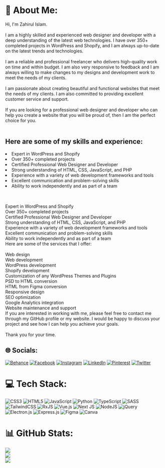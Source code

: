 # 💫 About Me:
Hi, I'm Zahirul Islam.<br><br>I am a highly skilled and experienced web designer and developer with a deep understanding of the latest web technologies. I have over 350+ completed projects in WordPress and Shopify, and I am always up-to-date on the latest trends and technologies.<br><br>I am a reliable and professional freelancer who delivers high-quality work on time and within budget. I am also very responsive to feedback and I am always willing to make changes to my designs and development work to meet the needs of my clients.<br><br>I am passionate about creating beautiful and functional websites that meet the needs of my clients. I am also committed to providing excellent customer service and support.<br><br>If you are looking for a professional web designer and developer who can help you create a website that you will be proud of, then I am the perfect choice for you.<br><br>
## Here are some of my skills and experience:

   <li>Expert in WordPress and Shopify                                     </li>
   <li>Over 350+ completed projects                                       
   <li>Certified Professional Web Designer and Developer               
   <li>Strong understanding of HTML, CSS, JavaScript, and PHP          
   <li>Experience with a variety of web development frameworks and tools   </li> 
   <li>Excellent communication and problem-solving skills                  </li>
   <li>Ability to work independently and as part of a team                 </li>



<br><br>Expert in WordPress and Shopify<br>Over 350+ completed projects<br>Certified Professional Web Designer and Developer<br>Strong understanding of HTML, CSS, JavaScript, and PHP<br>Experience with a variety of web development frameworks and tools<br>Excellent communication and problem-solving skills<br>Ability to work independently and as part of a team<br>Here are some of the services that I offer:<br><br>Web design<br>Web development<br>WordPress development<br>Shopify development<br>Customization of any WordPress Themes and Plugins<br>PSD to HTML conversion<br>HTML from Figma conversion<br>Responsive design<br>SEO optimization<br>Google Analytics integration<br>Website maintenance and support<br>If you are interested in working with me, please feel free to contact me through my GitHub profile or my website. I would be happy to discuss your project and see how I can help you achieve your goals.<br><br>Thank you for your time.


## 🌐 Socials:
[![Behance](https://img.shields.io/badge/Behance-1769ff?logo=behance&logoColor=white)](https://behance.net/Developerzahir) [![Facebook](https://img.shields.io/badge/Facebook-%231877F2.svg?logo=Facebook&logoColor=white)](https://facebook.com/developerzahir/) [![Instagram](https://img.shields.io/badge/Instagram-%23E4405F.svg?logo=Instagram&logoColor=white)](https://instagram.com/developerzahir) [![LinkedIn](https://img.shields.io/badge/LinkedIn-%230077B5.svg?logo=linkedin&logoColor=white)](https://linkedin.com/in/developer-zahir) [![Pinterest](https://img.shields.io/badge/Pinterest-%23E60023.svg?logo=Pinterest&logoColor=white)](https://pinterest.com/developer_zahir) [![Twitter](https://img.shields.io/badge/Twitter-%231DA1F2.svg?logo=Twitter&logoColor=white)](https://twitter.com/developerzahir ) 

# 💻 Tech Stack:
![CSS3](https://img.shields.io/badge/css3-%231572B6.svg?style=for-the-badge&logo=css3&logoColor=white) ![HTML5](https://img.shields.io/badge/html5-%23E34F26.svg?style=for-the-badge&logo=html5&logoColor=white) ![JavaScript](https://img.shields.io/badge/javascript-%23323330.svg?style=for-the-badge&logo=javascript&logoColor=%23F7DF1E) ![Python](https://img.shields.io/badge/python-3670A0?style=for-the-badge&logo=python&logoColor=ffdd54) ![TypeScript](https://img.shields.io/badge/typescript-%23007ACC.svg?style=for-the-badge&logo=typescript&logoColor=white) ![SASS](https://img.shields.io/badge/SASS-hotpink.svg?style=for-the-badge&logo=SASS&logoColor=white) ![TailwindCSS](https://img.shields.io/badge/tailwindcss-%2338B2AC.svg?style=for-the-badge&logo=tailwind-css&logoColor=white) ![RxJS](https://img.shields.io/badge/rxjs-%23B7178C.svg?style=for-the-badge&logo=reactivex&logoColor=white) ![Vue.js](https://img.shields.io/badge/vuejs-%2335495e.svg?style=for-the-badge&logo=vuedotjs&logoColor=%234FC08D) ![Next JS](https://img.shields.io/badge/Next-black?style=for-the-badge&logo=next.js&logoColor=white) ![NodeJS](https://img.shields.io/badge/node.js-6DA55F?style=for-the-badge&logo=node.js&logoColor=white) ![jQuery](https://img.shields.io/badge/jquery-%230769AD.svg?style=for-the-badge&logo=jquery&logoColor=white) ![Electron.js](https://img.shields.io/badge/Electron-191970?style=for-the-badge&logo=Electron&logoColor=white) ![Express.js](https://img.shields.io/badge/express.js-%23404d59.svg?style=for-the-badge&logo=express&logoColor=%2361DAFB) 	![Figma](https://img.shields.io/badge/figma-%23F24E1E.svg?style=for-the-badge&logo=figma&logoColor=white) ![Canva](https://img.shields.io/badge/Canva-%2300C4CC.svg?style=for-the-badge&logo=Canva&logoColor=white)
# 📊 GitHub Stats:
![](https://github-readme-stats.vercel.app/api?username=developer-zahir&theme=react&hide_border=false&include_all_commits=true&count_private=true)<br/>
![](https://github-readme-streak-stats.herokuapp.com/?user=developer-zahir&theme=react&hide_border=false)<br/>
![](https://github-readme-stats.vercel.app/api/top-langs/?username=developer-zahir&theme=react&hide_border=false&include_all_commits=true&count_private=true&layout=compact)

<!-- Proudly created with GPRM ( https://gprm.itsvg.in ) -->
